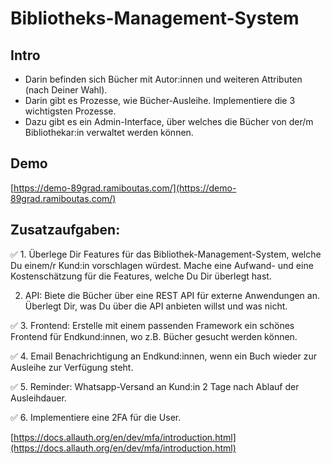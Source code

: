 
# Bibliotheks-Management-System

## Intro

- Darin befinden sich Bücher mit Autor:innen und weiteren Attributen (nach Deiner Wahl).
- Darin gibt es Prozesse, wie Bücher-Ausleihe. Implementiere die 3 wichtigsten Prozesse.
- Dazu gibt es ein Admin-Interface, über welches die Bücher von der/m Bibliothekar:in verwaltet werden können.


## Demo
[https://demo-89grad.ramiboutas.com/](https://demo-89grad.ramiboutas.com/)



## Zusatzaufgaben:

✅ 1. Überlege Dir Features für das Bibliothek-Management-System, welche Du einem/r Kund:in vorschlagen würdest. Mache eine Aufwand- und eine Kostenschätzung für die Features, welche Du Dir überlegt hast.

2. API: Biete die Bücher über eine REST API für externe Anwendungen an. Überlegt Dir, was Du über die API anbieten willst und was nicht.

✅ 3. Frontend: Erstelle mit einem passenden Framework ein schönes Frontend für Endkund:innen, wo z.B. Bücher gesucht werden können.

✅ 4. Email Benachrichtigung an Endkund:innen, wenn ein Buch wieder zur Ausleihe zur Verfügung steht.

✅ 5. Reminder: Whatsapp-Versand an Kund:in 2 Tage nach Ablauf der Ausleihdauer.

✅ 6. Implementiere eine 2FA für die User.


[https://docs.allauth.org/en/dev/mfa/introduction.html](https://docs.allauth.org/en/dev/mfa/introduction.html)

